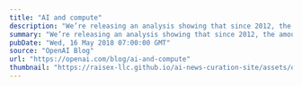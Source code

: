 ```yaml
---
title: "AI and compute"
description: "We’re releasing an analysis showing that since 2012, the amount of compute used in the largest AI training runs has been increasing exponentially with a 3.4-month doubling time (by comparison, Moore’s Law had a 2-year doubling period)[^footnote-correction]. Since 2012, this metric has grown by more than 300,000x (a 2-year doubling period would yield only a 7x increase). Improvements in compute have been a key component of AI progress, so as long as this trend continues, it’s worth preparing for the implications of systems far outside today’s capabilities."
summary: "We’re releasing an analysis showing that since 2012, the amount of compute used in the largest AI training runs has been increasing exponentially with a 3.4-month doubling time (by comparison, Moore’s Law had a 2-year doubling period)[^footnote-correction]. Since 2012, this metric has grown by more than 300,000x (a 2-year doubling period would yield only a 7x increase). Improvements in compute have been a key component of AI progress, so as long as this trend continues, it’s worth preparing for the implications of systems far outside today’s capabilities."
pubDate: "Wed, 16 May 2018 07:00:00 GMT"
source: "OpenAI Blog"
url: "https://openai.com/blog/ai-and-compute"
thumbnail: "https://raisex-llc.github.io/ai-news-curation-site/assets/openai_logo.png"
---
```


